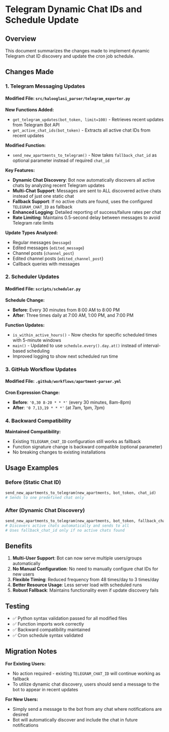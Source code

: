 # Telegram Dynamic Chat IDs and Schedule Update

## Overview
This document summarizes the changes made to implement dynamic Telegram chat ID discovery and update the cron job schedule.

## Changes Made

### 1. Telegram Messaging Updates

#### Modified File: `src/halooglasi_parser/telegram_exporter.py`

**New Functions Added:**
- `get_telegram_updates(bot_token, limit=100)` - Retrieves recent updates from Telegram Bot API
- `get_active_chat_ids(bot_token)` - Extracts all active chat IDs from recent updates

**Modified Function:**
- `send_new_apartments_to_telegram()` - Now takes `fallback_chat_id` as optional parameter instead of required `chat_id`

**Key Features:**
- **Dynamic Chat Discovery**: Bot now automatically discovers all active chats by analyzing recent Telegram updates
- **Multi-Chat Support**: Messages are sent to ALL discovered active chats instead of just one static chat
- **Fallback Support**: If no active chats are found, uses the configured `TELEGRAM_CHAT_ID` as fallback
- **Enhanced Logging**: Detailed reporting of success/failure rates per chat
- **Rate Limiting**: Maintains 0.5-second delay between messages to avoid Telegram rate limits

**Update Types Analyzed:**
- Regular messages (`message`)
- Edited messages (`edited_message`) 
- Channel posts (`channel_post`)
- Edited channel posts (`edited_channel_post`)
- Callback queries with messages

### 2. Scheduler Updates

#### Modified File: `scripts/scheduler.py`

**Schedule Change:**
- **Before**: Every 30 minutes from 8:00 AM to 8:00 PM
- **After**: Three times daily at 7:00 AM, 1:00 PM, and 7:00 PM

**Function Updates:**
- `is_within_active_hours()` - Now checks for specific scheduled times with 5-minute windows
- `main()` - Updated to use `schedule.every().day.at()` instead of interval-based scheduling
- Improved logging to show next scheduled run time

### 3. GitHub Workflow Updates

#### Modified File: `.github/workflows/apartment-parser.yml`

**Cron Expression Change:**
- **Before**: `'0,30 8-20 * * *'` (every 30 minutes, 8am-8pm)
- **After**: `'0 7,13,19 * * *'` (at 7am, 1pm, 7pm)

### 4. Backward Compatibility

**Maintained Compatibility:**
- Existing `TELEGRAM_CHAT_ID` configuration still works as fallback
- Function signature change is backward compatible (optional parameter)
- No breaking changes to existing installations

## Usage Examples

### Before (Static Chat ID)
```python
send_new_apartments_to_telegram(new_apartments, bot_token, chat_id)
# Sends to one predefined chat only
```

### After (Dynamic Chat Discovery)
```python
send_new_apartments_to_telegram(new_apartments, bot_token, fallback_chat_id)
# Discovers active chats automatically and sends to all
# Uses fallback_chat_id only if no active chats found
```

## Benefits

1. **Multi-User Support**: Bot can now serve multiple users/groups automatically
2. **No Manual Configuration**: No need to manually configure chat IDs for new users
3. **Flexible Timing**: Reduced frequency from 48 times/day to 3 times/day
4. **Better Resource Usage**: Less server load with scheduled runs
5. **Robust Fallback**: Maintains functionality even if update discovery fails

## Testing

- ✅ Python syntax validation passed for all modified files
- ✅ Function imports work correctly
- ✅ Backward compatibility maintained
- ✅ Cron schedule syntax validated

## Migration Notes

**For Existing Users:**
- No action required - existing `TELEGRAM_CHAT_ID` will continue working as fallback
- To utilize dynamic chat discovery, users should send a message to the bot to appear in recent updates

**For New Users:**
- Simply send a message to the bot from any chat where notifications are desired
- Bot will automatically discover and include the chat in future notifications